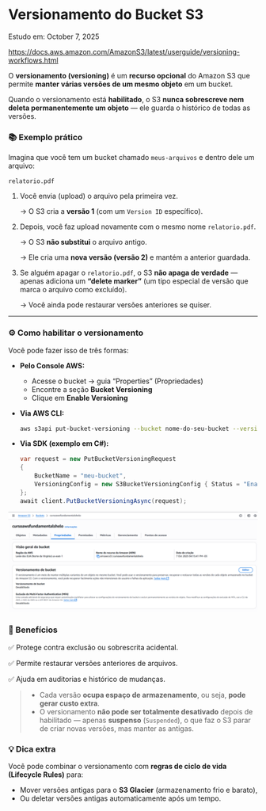 # Versionamento do Bucket S3

Estudo em: October 7, 2025

https://docs.aws.amazon.com/AmazonS3/latest/userguide/versioning-workflows.html

O **versionamento (versioning)** é um **recurso opcional** do Amazon S3 que permite **manter várias versões de um mesmo objeto** em um bucket.

Quando o versionamento está **habilitado**, o S3 **nunca sobrescreve nem deleta permanentemente um objeto** — ele guarda o histórico de todas as versões.

### 📚 Exemplo prático

Imagina que você tem um bucket chamado `meus-arquivos` e dentro dele um arquivo:

```
relatorio.pdf
```

1. Você envia (upload) o arquivo pela primeira vez.
    
    → O S3 cria a **versão 1** (com um `Version ID` específico).
    
2. Depois, você faz upload novamente com o mesmo nome `relatorio.pdf`.
    
    → O S3 **não substitui** o arquivo antigo.
    
    → Ele cria uma **nova versão (versão 2)** e mantém a anterior guardada.
    
3. Se alguém apagar o `relatorio.pdf`, o S3 **não apaga de verdade** — apenas adiciona um **“delete marker”** (um tipo especial de versão que marca o arquivo como excluído).
    
    → Você ainda pode restaurar versões anteriores se quiser.
    

---

### ⚙️ Como habilitar o versionamento

Você pode fazer isso de três formas:

- **Pelo Console AWS:**
    - Acesse o bucket → guia “Properties” (Propriedades)
    - Encontre a seção **Bucket Versioning**
    - Clique em **Enable Versioning**
- **Via AWS CLI:**
    
    ```bash
    aws s3api put-bucket-versioning --bucket nome-do-seu-bucket --versioning-configuration Status=Enabled
    ```
    
- **Via SDK (exemplo em C#):**
    
    ```csharp
    var request = new PutBucketVersioningRequest
    {
        BucketName = "meu-bucket",
        VersioningConfig = new S3BucketVersioningConfig { Status = "Enabled" }
    };
    await client.PutBucketVersioningAsync(request);
    ```
    

![image.png](image.png)

### 🧠 Benefícios

✅ Protege contra exclusão ou sobrescrita acidental.

✅ Permite restaurar versões anteriores de arquivos.

✅ Ajuda em auditorias e histórico de mudanças.

> - Cada versão **ocupa espaço de armazenamento**, ou seja, **pode gerar custo extra**.
>- O versionamento **não pode ser totalmente desativado** depois de habilitado — apenas **suspenso** (`Suspended`), o que faz o S3 parar de criar novas versões, mas manter as antigas.

### 💡 Dica extra

Você pode combinar o versionamento com **regras de ciclo de vida (Lifecycle Rules)** para:

- Mover versões antigas para o **S3 Glacier** (armazenamento frio e barato),
- Ou deletar versões antigas automaticamente após um tempo.